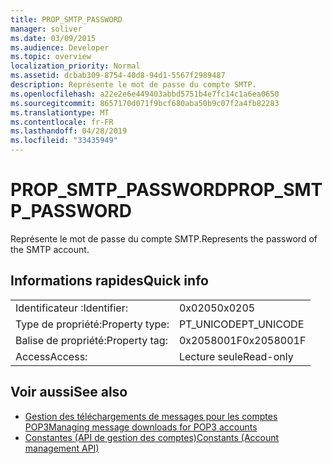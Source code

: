 ```yaml
---
title: PROP_SMTP_PASSWORD
manager: soliver
ms.date: 03/09/2015
ms.audience: Developer
ms.topic: overview
localization_priority: Normal
ms.assetid: dcbab309-8754-40d8-94d1-5567f2989487
description: Représente le mot de passe du compte SMTP.
ms.openlocfilehash: a22e2e6e449403abbd5751b4e7fc14c1a6ea0650
ms.sourcegitcommit: 8657170d071f9bcf680aba50b9c07f2a4fb82283
ms.translationtype: MT
ms.contentlocale: fr-FR
ms.lasthandoff: 04/28/2019
ms.locfileid: "33435949"
---
```

# <a name="propsmtppassword"></a><span data-ttu-id="ec8d2-103">PROP_SMTP_PASSWORD</span><span class="sxs-lookup"><span data-stu-id="ec8d2-103">PROP_SMTP_PASSWORD</span></span>

<span data-ttu-id="ec8d2-104">Représente le mot de passe du compte SMTP.</span><span class="sxs-lookup"><span data-stu-id="ec8d2-104">Represents the password of the SMTP account.</span></span>
  
## <a name="quick-info"></a><span data-ttu-id="ec8d2-105">Informations rapides</span><span class="sxs-lookup"><span data-stu-id="ec8d2-105">Quick info</span></span>

|||
|:-----|:-----|
|<span data-ttu-id="ec8d2-106">Identificateur :</span><span class="sxs-lookup"><span data-stu-id="ec8d2-106">Identifier:</span></span>  <br/> |<span data-ttu-id="ec8d2-107">0x0205</span><span class="sxs-lookup"><span data-stu-id="ec8d2-107">0x0205</span></span>  <br/> |
|<span data-ttu-id="ec8d2-108">Type de propriété:</span><span class="sxs-lookup"><span data-stu-id="ec8d2-108">Property type:</span></span>  <br/> |<span data-ttu-id="ec8d2-109">PT_UNICODE</span><span class="sxs-lookup"><span data-stu-id="ec8d2-109">PT_UNICODE</span></span>|<span data-ttu-id="ec8d2-110">SECURE_FLAG</span><span class="sxs-lookup"><span data-stu-id="ec8d2-110">SECURE_FLAG</span></span>  <br/> |
|<span data-ttu-id="ec8d2-111">Balise de propriété:</span><span class="sxs-lookup"><span data-stu-id="ec8d2-111">Property tag:</span></span>  <br/> |<span data-ttu-id="ec8d2-112">0x2058001F</span><span class="sxs-lookup"><span data-stu-id="ec8d2-112">0x2058001F</span></span>  <br/> |
|<span data-ttu-id="ec8d2-113">Access</span><span class="sxs-lookup"><span data-stu-id="ec8d2-113">Access:</span></span>  <br/> |<span data-ttu-id="ec8d2-114">Lecture seule</span><span class="sxs-lookup"><span data-stu-id="ec8d2-114">Read-only</span></span>  <br/> |
   
## <a name="see-also"></a><span data-ttu-id="ec8d2-115">Voir aussi</span><span class="sxs-lookup"><span data-stu-id="ec8d2-115">See also</span></span>

- [<span data-ttu-id="ec8d2-116">Gestion des téléchargements de messages pour les comptes POP3</span><span class="sxs-lookup"><span data-stu-id="ec8d2-116">Managing message downloads for POP3 accounts</span></span>](managing-message-downloads-for-pop3-accounts.md) 
- [<span data-ttu-id="ec8d2-117">Constantes (API de gestion des comptes)</span><span class="sxs-lookup"><span data-stu-id="ec8d2-117">Constants (Account management API)</span></span>](constants-account-management-api.md)

